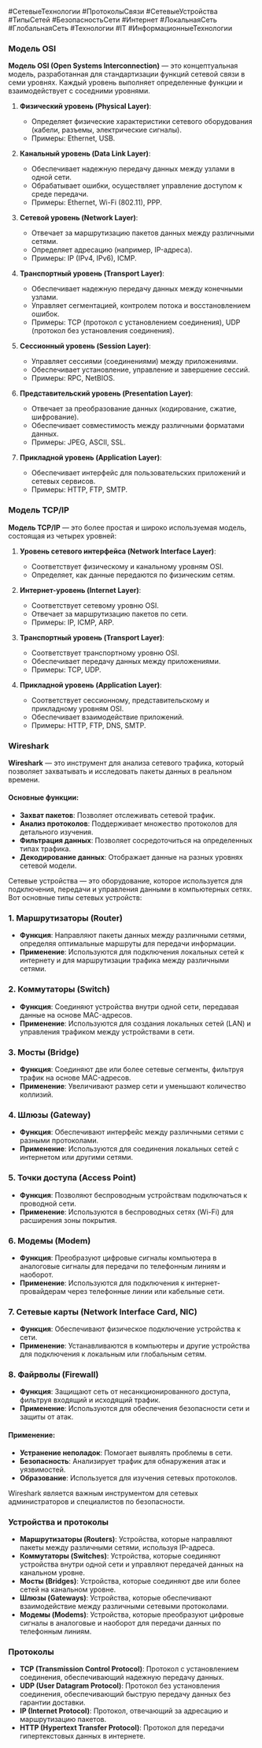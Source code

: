 #СетевыеТехнологии #ПротоколыСвязи #СетевыеУстройства #ТипыСетей #БезопасностьСети #Интернет #ЛокальнаяСеть #ГлобальнаяСеть #Технологии #IT #ИнформационныеТехнологии
### Модель OSI


**Модель OSI (Open Systems Interconnection)** — это концептуальная модель, разработанная для стандартизации функций сетевой связи в семи уровнях. Каждый уровень выполняет определенные функции и взаимодействует с соседними уровнями.

1. **Физический уровень (Physical Layer)**:
    
    - Определяет физические характеристики сетевого оборудования (кабели, разъемы, электрические сигналы).
    - Примеры: Ethernet, USB.
2. **Канальный уровень (Data Link Layer)**:
    
    - Обеспечивает надежную передачу данных между узлами в одной сети.
    - Обрабатывает ошибки, осуществляет управление доступом к среде передачи.
    - Примеры: Ethernet, Wi-Fi (802.11), PPP.
3. **Сетевой уровень (Network Layer)**:
    
    - Отвечает за маршрутизацию пакетов данных между различными сетями.
    - Определяет адресацию (например, IP-адреса).
    - Примеры: IP (IPv4, IPv6), ICMP.
4. **Транспортный уровень (Transport Layer)**:
    
    - Обеспечивает надежную передачу данных между конечными узлами.
    - Управляет сегментацией, контролем потока и восстановлением ошибок.
    - Примеры: TCP (протокол с установлением соединения), UDP (протокол без установления соединения).
5. **Сессионный уровень (Session Layer)**:
    
    - Управляет сессиями (соединениями) между приложениями.
    - Обеспечивает установление, управление и завершение сессий.
    - Примеры: RPC, NetBIOS.
6. **Представительский уровень (Presentation Layer)**:
    
    - Отвечает за преобразование данных (кодирование, сжатие, шифрование).
    - Обеспечивает совместимость между различными форматами данных.
    - Примеры: JPEG, ASCII, SSL.
7. **Прикладной уровень (Application Layer)**:
    
    - Обеспечивает интерфейс для пользовательских приложений и сетевых сервисов.
    - Примеры: HTTP, FTP, SMTP.

### Модель TCP/IP

**Модель TCP/IP** — это более простая и широко используемая модель, состоящая из четырех уровней:

1. **Уровень сетевого интерфейса (Network Interface Layer)**:
    
    - Соответствует физическому и канальному уровням OSI.
    - Определяет, как данные передаются по физическим сетям.
2. **Интернет-уровень (Internet Layer)**:
    
    - Соответствует сетевому уровню OSI.
    - Отвечает за маршрутизацию пакетов по сети.
    - Примеры: IP, ICMP, ARP.
3. **Транспортный уровень (Transport Layer)**:
    
    - Соответствует транспортному уровню OSI.
    - Обеспечивает передачу данных между приложениями.
    - Примеры: TCP, UDP.
4. **Прикладной уровень (Application Layer)**:
    
    - Соответствует сессионному, представительскому и прикладному уровням OSI.
    - Обеспечивает взаимодействие приложений.
    - Примеры: HTTP, FTP, DNS, SMTP.

### Wireshark

**Wireshark** — это инструмент для анализа сетевого трафика, который позволяет захватывать и исследовать пакеты данных в реальном времени.

#### Основные функции:

- **Захват пакетов**: Позволяет отслеживать сетевой трафик.
- **Анализ протоколов**: Поддерживает множество протоколов для детального изучения.
- **Фильтрация данных**: Позволяет сосредоточиться на определенных типах трафика.
- **Декодирование данных**: Отображает данные на разных уровнях сетевой модели.

Сетевые устройства — это оборудование, которое используется для подключения, передачи и управления данными в компьютерных сетях. Вот основные типы сетевых устройств:

### 1. Маршрутизаторы (Router)

- **Функция**: Направляют пакеты данных между различными сетями, определяя оптимальные маршруты для передачи информации.
- **Применение**: Используются для подключения локальных сетей к интернету и для маршрутизации трафика между различными сетями.

### 2. Коммутаторы (Switch)

- **Функция**: Соединяют устройства внутри одной сети, передавая данные на основе MAC-адресов.
- **Применение**: Используются для создания локальных сетей (LAN) и управления трафиком между устройствами в сети.

### 3. Мосты (Bridge)

- **Функция**: Соединяют две или более сетевые сегменты, фильтруя трафик на основе MAC-адресов.
- **Применение**: Увеличивают размер сети и уменьшают количество коллизий.

### 4. Шлюзы (Gateway)

- **Функция**: Обеспечивают интерфейс между различными сетями с разными протоколами.
- **Применение**: Используются для соединения локальных сетей с интернетом или другими сетями.

### 5. Точки доступа (Access Point)

- **Функция**: Позволяют беспроводным устройствам подключаться к проводной сети.
- **Применение**: Используются в беспроводных сетях (Wi-Fi) для расширения зоны покрытия.

### 6. Модемы (Modem)

- **Функция**: Преобразуют цифровые сигналы компьютера в аналоговые сигналы для передачи по телефонным линиям и наоборот.
- **Применение**: Используются для подключения к интернет-провайдерам через телефонные линии или кабельные сети.

### 7. Сетевые карты (Network Interface Card, NIC)

- **Функция**: Обеспечивают физическое подключение устройства к сети.
- **Применение**: Устанавливаются в компьютеры и другие устройства для подключения к локальным или глобальным сетям.

### 8. Файрволы (Firewall)

- **Функция**: Защищают сеть от несанкционированного доступа, фильтруя входящий и исходящий трафик.
- **Применение**: Используются для обеспечения безопасности сети и защиты от атак.
#### Применение:

- **Устранение неполадок**: Помогает выявлять проблемы в сети.
- **Безопасность**: Анализирует трафик для обнаружения атак и уязвимостей.
- **Образование**: Используется для изучения сетевых протоколов.

Wireshark является важным инструментом для сетевых администраторов и специалистов по безопасности.
### Устройства и протоколы

- **Маршрутизаторы (Routers)**: Устройства, которые направляют пакеты между различными сетями, используя IP-адреса.
- **Коммутаторы (Switches)**: Устройства, которые соединяют устройства внутри одной сети и управляют передачей данных на канальном уровне.
- **Мосты (Bridges)**: Устройства, которые соединяют две или более сетей на канальном уровне.
- **Шлюзы (Gateways)**: Устройства, которые обеспечивают взаимодействие между различными сетевыми протоколами.
- **Модемы (Modems)**: Устройства, которые преобразуют цифровые сигналы в аналоговые и наоборот для передачи данных по телефонным линиям.

### Протоколы

- **TCP (Transmission Control Protocol)**: Протокол с установлением соединения, обеспечивающий надежную передачу данных.
- **UDP (User Datagram Protocol)**: Протокол без установления соединения, обеспечивающий быструю передачу данных без гарантии доставки.
- **IP (Internet Protocol)**: Протокол, отвечающий за адресацию и маршрутизацию пакетов.
- **HTTP (Hypertext Transfer Protocol)**: Протокол для передачи гипертекстовых данных в интернете.